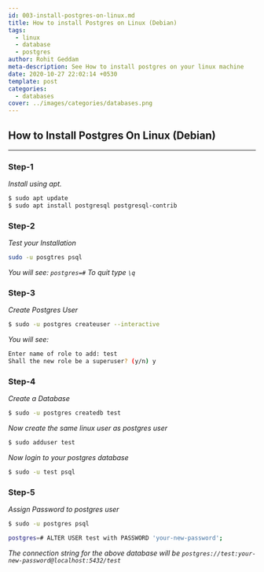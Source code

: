 ```yaml
---
id: 003-install-postgres-on-linux.md
title: How to install Postgres on Linux (Debian)
tags:
  - linux
  - database
  - postgres
author: Rohit Geddam
meta-description: See How to install postgres on your linux machine
date: 2020-10-27 22:02:14 +0530
template: post
categories:
  - databases
cover: ../images/categories/databases.png
---
```


## How to Install Postgres On Linux (Debian)
***
### **Step-1**
*Install using apt.*
```bash
$ sudo apt update
$ sudo apt install postgresql postgresql-contrib
```

### **Step-2**
*Test your Installation*
```bash
sudo -u posgtres psql
```
*You will see: `postgres=#`*
*To quit type `\q`*

### **Step-3**
*Create Postgres User*
```bash
$ sudo -u postgres createuser --interactive
```
*You will see:*
```bash
Enter name of role to add: test
Shall the new role be a superuser? (y/n) y
```

### **Step-4**
*Create a Database*
```bash
$ sudo -u postgres createdb test
```
*Now create the same linux user as postgres user*
```bash
$ sudo adduser test
```
*Now login to your postgres database*
```bash
$ sudo -u test psql
```

### **Step-5**
*Assign Password to postgres user*
```bash
$ sudo -u postgres psql

postgres=# ALTER USER test with PASSWORD 'your-new-password';
```
*The connection string for the above database will be `postgres://test:your-new-password@localhost:5432/test`*
